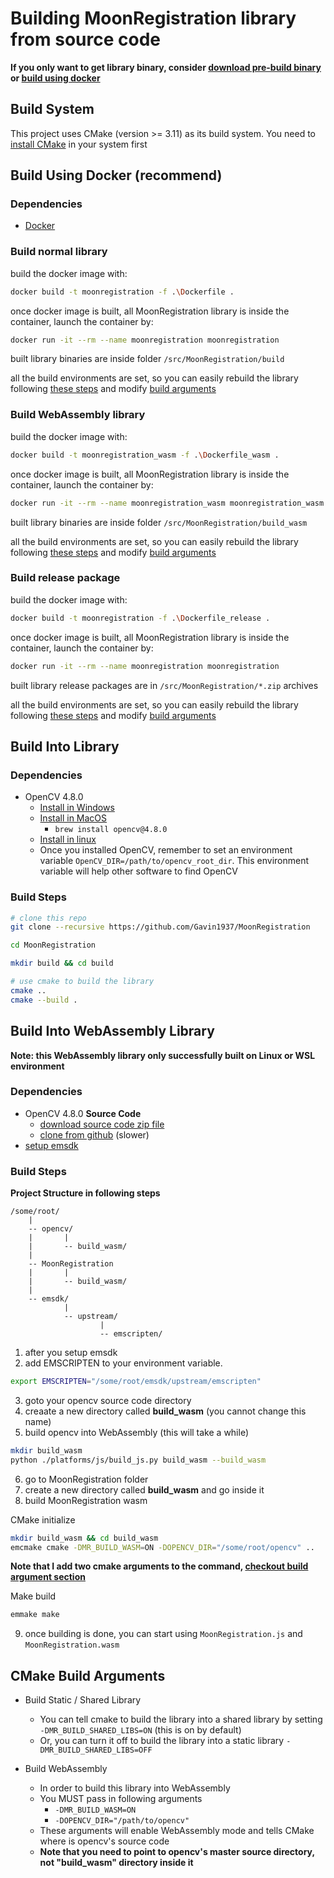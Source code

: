 
# Building MoonRegistration library from source code


**If you only want to get library binary, consider [download pre-build binary](https://github.com/Gavin1937/MoonRegistration/releases/latest) or [build using docker](#build-using-docker-recommend)**

## Build System

This project uses CMake (version >= 3.11) as its build system. You need to [install CMake](https://cgold.readthedocs.io/en/latest/first-step/installation.html) in your system first


## Build Using Docker (recommend)

### Dependencies

* [Docker](https://docs.docker.com/engine/install/)

### Build normal library

build the docker image with:

```sh
docker build -t moonregistration -f .\Dockerfile .
```

once docker image is built, all MoonRegistration library is inside the container, launch the container by:

```sh
docker run -it --rm --name moonregistration moonregistration
```

built library binaries are inside folder `/src/MoonRegistration/build`

all the build environments are set, so you can easily rebuild the library following [these steps](#build-into-library) and modify [build arguments](#cmake-build-arguments)

### Build WebAssembly library

build the docker image with:

```sh
docker build -t moonregistration_wasm -f .\Dockerfile_wasm .
```

once docker image is built, all MoonRegistration library is inside the container, launch the container by:

```sh
docker run -it --rm --name moonregistration_wasm moonregistration_wasm
```

built library binaries are inside folder `/src/MoonRegistration/build_wasm`

all the build environments are set, so you can easily rebuild the library following [these steps](#build-into-webassembly-library) and modify [build arguments](#cmake-build-arguments)

### Build release package

build the docker image with:

```sh
docker build -t moonregistration -f .\Dockerfile_release .
```

once docker image is built, all MoonRegistration library is inside the container, launch the container by:

```sh
docker run -it --rm --name moonregistration moonregistration
```

built library release packages are in `/src/MoonRegistration/*.zip` archives

all the build environments are set, so you can easily rebuild the library following [these steps](#build-into-webassembly-library) and modify [build arguments](#cmake-build-arguments)



## Build Into Library

### Dependencies

* OpenCV 4.8.0
  * [Install in Windows](https://sourceforge.net/projects/opencvlibrary/files/4.8.0/)
  * [Install in MacOS](https://www.geeksforgeeks.org/how-to-install-opencv-for-c-on-macos/)
    * `brew install opencv@4.8.0`
  * [Install in linux](https://phoenixnap.com/kb/installing-opencv-on-ubuntu)
  * Once you installed OpenCV, remember to set an environment variable `OpenCV_DIR=/path/to/opencv_root_dir`. This environment variable will help other software to find OpenCV

### Build Steps

```sh
# clone this repo
git clone --recursive https://github.com/Gavin1937/MoonRegistration

cd MoonRegistration

mkdir build && cd build

# use cmake to build the library
cmake ..
cmake --build .
```


## Build Into WebAssembly Library

**Note: this WebAssembly library only successfully built on Linux or WSL environment**

### Dependencies

* OpenCV 4.8.0 **Source Code**
  * [download source code zip file](https://github.com/opencv/opencv/archive/refs/tags/4.8.0.zip)
  * [clone from github](https://github.com/opencv/opencv) (slower)
* [setup emsdk](https://emscripten.org/docs/getting_started/downloads.html)

### Build Steps

**Project Structure in following steps**

```
/some/root/
    |
    -- opencv/
    |       |
    |       -- build_wasm/
    |
    -- MoonRegistration
    |       |
    |       -- build_wasm/
    |
    -- emsdk/
            |
            -- upstream/
                    |
                    -- emscripten/
```

1. after you setup emsdk
2. add EMSCRIPTEN to your environment variable.

```sh
export EMSCRIPTEN="/some/root/emsdk/upstream/emscripten"
```

3. goto your opencv source code directory
4. creaate a new directory called **build_wasm** (you cannot change this name)
5. build opencv into WebAssembly (this will take a while)

```sh
mkdir build_wasm
python ./platforms/js/build_js.py build_wasm --build_wasm
```

6. go to MoonRegistration folder 
7. create a new directory called **build_wasm** and go inside it
8. build MoonRegistration wasm

CMake initialize

```sh
mkdir build_wasm && cd build_wasm
emcmake cmake -DMR_BUILD_WASM=ON -DOPENCV_DIR="/some/root/opencv" ..
```

**Note that I add two cmake arguments to the command, [checkout build argument section](#cmake-build-arguments)**

Make build

```sh
emmake make
```

9. once building is done, you can start using `MoonRegistration.js` and `MoonRegistration.wasm`


## CMake Build Arguments

* Build Static / Shared Library
  * You can tell cmake to build the library into a shared library by setting `-DMR_BUILD_SHARED_LIBS=ON` (this is on by default)
  * Or, you can turn it off to build the library into a static library `-DMR_BUILD_SHARED_LIBS=OFF`

* Build WebAssembly
  * In order to build this library into WebAssembly
  * You MUST pass in following arguments
    * `-DMR_BUILD_WASM=ON`
    * `-DOPENCV_DIR="/path/to/opencv"`
  * These arguments will enable WebAssembly mode and tells CMake where is opencv's source code
  * **Note that you need to point to opencv's master source directory, not "build_wasm" directory inside it**
